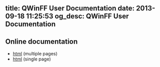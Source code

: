 title: QWinFF User Documentation
date: 2013-09-18 11:25:53
og_desc: QWinFF User Documentation
---

Online documentation
--------------------

- [html](http://qwinff.github.io/qwinff-doc/html/) (multiple pages)
- [html](http://qwinff.github.io/qwinff-doc/singlehtml/) (single page)
